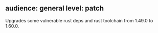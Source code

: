 audience: general
level: patch
---
Upgrades some vulnerable rust deps and rust toolchain from 1.49.0 to 1.60.0.
